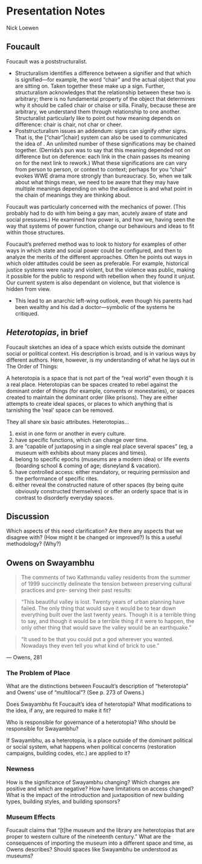 # Presentation Notes

Nick Loewen

## Foucault

Foucault was a poststructuralist.

- Structuralism identifies a difference between a signifier and that which is signified—for example, the word “chair” and the actual object that you are sitting on. Taken together these make up a sign. Further, structuralism acknowledges that the relationship between these two is arbitrary; there is no fundamental property of the object that determines why it should be called chair or chaise or silla. Finally, because these are arbitrary, we understand them through relationship to one another. Structuralist particularly like to point out how meaning depends on difference: chair is chair, not char or cheer.
- Poststructuralism issues an addendum: signs can signify other signs. That is, the [“chair”|chair] system can also be used to communicated the idea of . An unlimited number of these significations may be chained together. (Derrida’s pun was to say that this meaning depended not on difference but on deference: each link in the chain passes its meaning on for the next link to rework.) What these significations are can vary from person to person, or context to context; perhaps for you “chair” evokes WWE drama more strongly than bureaucracy. So, when we talk about what things mean, we need to be aware that they may have multiple meanings depending on who the audience is and what point in the chain of meanings they are thinking about.

Foucault was particularly concerned with the mechanics of power. (This probably had to do with him being a gay man, acutely aware of state and social pressures.) He examined how power is, and how we, having seen the way that systems of power function, change our behaviours and ideas to fit within those structures.

Foucault’s preferred method was to look to history for examples of other ways in which state and social power could be configured, and then to analyze the merits of the different approaches. Often he points out ways in which older attitudes could be seen as preferable. For example, historical justice systems were nasty and violent, but the violence was public, making it possible for the public to respond with rebellion when they found it unjust. Our current system is also dependant on violence, but that violence is hidden from view.

- This lead to an anarchic left-wing outlook, even though his parents had been wealthy and his dad a doctor—symbolic of the systems he critiqued.

## *Heterotopias*, in brief

Foucault sketches an idea of a space which exists outside the dominant social or political context. His description is broad, and is in various ways by different authors. Here, however, is my understanding of what he lays out in The Order of Things:

A heterotopia is a space that is not part of the “real world” even though it is a real place. Heterotopias can be spaces created to rebel against the dominant order of things (for example, convents or monestaries), or spaces created to maintain the dominant order (like prisons). They are either attempts to create ideal spaces, or places to which anything that is tarnishing the ‘real’ space can be removed.

They all share six basic attributes. Heterotopias…

1. exist in one form or another in every culture.
2. have specific functions, which can change over time.
3. are “capable of juxtaposing in a single real place several spaces” (eg, a museum with exhibits about many places and times).
4. belong to specific epochs (museums are a modern idea) or life events (boarding school & coming of age; disneyland & vacation).
5. have controlled access: either mandatory, or requiring permission and the performance of specific rites.
6. either reveal the constructed nature of other spaces (by being quite obviously constructed themselves) or offer an orderly space that is in contrast to disorderly everyday spaces.

## Discussion

Which aspects of this need clarification?
Are there any aspects that we disagree with? (How might it be changed or improved?)
Is this a useful methodology? (Why?)

## Owens on Swayambhu

> The comments of two Kathmandu valley residents from the summer of 1999 succinctly delineate the tension between preserving cultural practices and pre- serving their past results:

 > “This beautiful valley is lost. Twenty years of urban planning have failed. The only thing that would save it would be to tear down everything built over the last twenty years. Though it is a terrible thing to say, and though it would be a terrible thing if it were to happen, the only other thing that would save the valley would be an earthquake.”

  > “It used to be that you could put a god wherever you wanted. Nowadays they even tell you what kind of brick to use.”

— Owens, 281

### The Problem of Place

What are the distinctions between Foucault’s description of “heterotopia” and Owens’ use of “multilocal”? (See p. 273 of Owens.)

Does Swayambhu fit Foucault’s idea of heterotopia? What modifications to the idea, if any, are required to make it fit?

Who is responsible for governance of a heterotopia? Who should be responsible for Swayambhu?

 If Swayambhu, as a heterotopia, is a place outside of the dominant political or social system, what happens when political concerns (restoration campaigns, building codes, etc.) are applied to it?

### Newness

How is the significance of Swayambhu changing? Which changes are positive and which are negative? 
How have limitations on access changed?
What is the impact of the introduction and juxtaposition of new building types, building styles, and building sponsors?

### Museum Effects

Foucault claims that “[t]he museum and the library are heterotopias that are proper to western culture of the nineteenth century.” What are the consequences of importing the museum into a different space and time, as Owens describes? Should spaces like Swayambhu be understood as museums?
